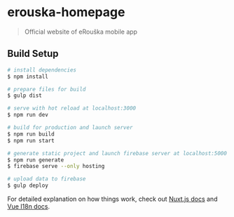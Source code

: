 # erouska-homepage

> Official website of eRouška mobile app

## Build Setup

```bash
# install dependencies
$ npm install

# prepare files for build
$ gulp dist

# serve with hot reload at localhost:3000
$ npm run dev

# build for production and launch server
$ npm run build
$ npm run start

# generate static project and launch firebase server at localhost:5000
$ npm run generate
$ firebase serve --only hosting

# upload data to firebase
$ gulp deploy
```

For detailed explanation on how things work, check out [Nuxt.js docs](https://nuxtjs.org) and [Vue I18n docs](https://kazupon.github.io/vue-i18n/).
